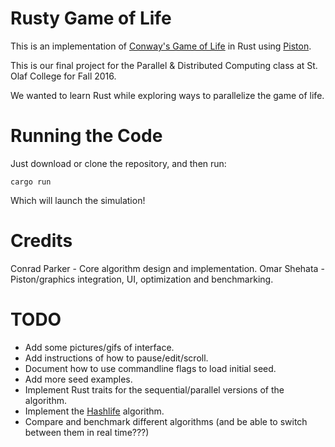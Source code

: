 # Rusty Game of Life

This is an implementation of [Conway's Game of Life](https://en.wikipedia.org/wiki/Conway's_Game_of_Life) in Rust using [Piston](http://www.piston.rs/).

This is our final project for the Parallel & Distributed Computing class at St. Olaf College for Fall 2016. 

We wanted to learn Rust while exploring ways to parallelize the game of life. 

# Running the Code

Just download or clone the repository, and then run:

```
cargo run
```

Which will launch the simulation!

# Credits 

Conrad Parker - Core algorithm design and implementation. 
Omar Shehata - Piston/graphics integration, UI, optimization and benchmarking. 

# TODO
* Add some pictures/gifs of interface.
* Add instructions of how to pause/edit/scroll.
* Document how to use commandline flags to load initial seed.
* Add more seed examples.
* Implement Rust traits for the sequential/parallel versions of the algorithm.
* Implement the [Hashlife](https://en.wikipedia.org/wiki/Hashlife) algorithm.
* Compare and benchmark different algorithms (and be able to switch between them in real time???)